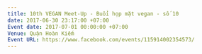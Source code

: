 ```yaml
---
title: 10th VEGAN Meet-Up - Buổi họp mặt vegan - số 10
date: 2017-06-30 23:17:00 +07:00
Event date: 2017-07-01 00:00:00 +07:00
Venue: Quận Hoàn Kiếm
Event URL: https://www.facebook.com/events/115914002354573/
---
```


